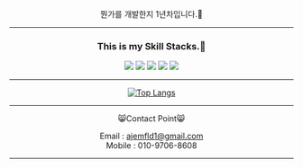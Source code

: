 <div align="center">
  
 뭔가를 개발한지 1년차입니다.👾

</div>
<div align="center">
  
*****
  
### This is my Skill Stacks.👀
  

<img src="https://img.shields.io/badge/Python-3776AB?style=flat-square&logo=python&logoColor=yellow"/> 
<img src="https://img.shields.io/badge/FastAPI-009688?style=flat-square&logo=FastAPI&logoColor=white"/> 
<img src="https://img.shields.io/badge/Nginx-009639?style=flat-square&logo=NGINX&logoColor=white"/> 
<img src="https://img.shields.io/badge/PostgreSQL-4169E1?style=flat-square&logo=PostgreSQL&logoColor=white"/> 
<img src="https://img.shields.io/badge/AWS-232F3E?style=flat-square&logo=Amazon AWS&logoColor=white"/> 

*****
   
[![Top Langs](https://github-readme-stats.vercel.app/api/top-langs/?username=Conbiction&layout=compact)](https://github.com/Conbiction/github-readme-stats)

*****

 
😸Contact Point😸

Email : ajemfld1@gmail.com<br>
Mobile : 010-9706-8608

  
*****

